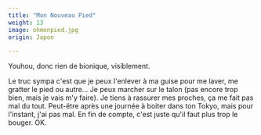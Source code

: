 ```yaml
---
title: "Mon Nouveau Pied"
weight: 13
image: ohmonpied.jpg
origin: Japon

---
```


Youhou, donc rien de bionique, visiblement. 

Le truc sympa c'est que je peux l'enlever à ma guise pour me laver, me gratter le pied ou autre... Je peux marcher sur le talon (pas encore trop bien, mais je vais m'y faire).
Je tiens à rassurer mes proches, ça me fait pas mal du tout. Peut-être après une journée à boiter dans ton Tokyo, mais pour l'instant, j'ai pas mal.
En fin de compte, c'est juste qu'il faut plus trop le bouger. OK.
